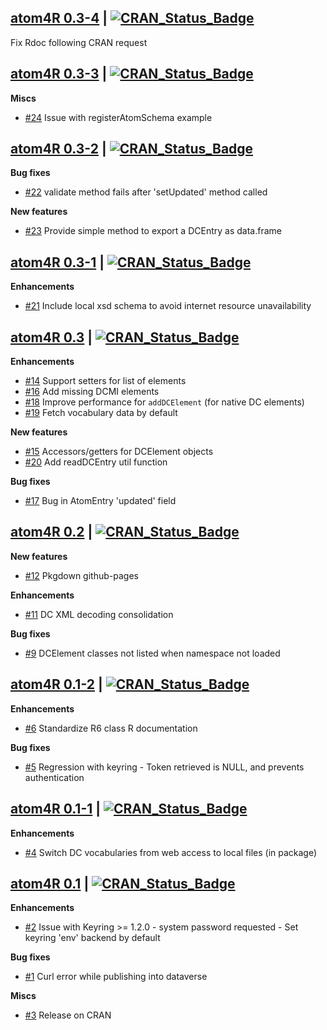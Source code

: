 ## [atom4R 0.3-4](https://github.com/eblondel/atom4R) | [![CRAN_Status_Badge](https://img.shields.io/badge/CRAN-published-blue.svg)](https://cran.r-project.org/package=atom4R)

Fix Rdoc following CRAN request

## [atom4R 0.3-3](https://github.com/eblondel/atom4R) | [![CRAN_Status_Badge](https://img.shields.io/badge/CRAN-published-blue.svg)](https://cran.r-project.org/package=atom4R)

**Miscs**

* [#24](https://github.com/eblondel/atom4R/issues/24) Issue with registerAtomSchema example

## [atom4R 0.3-2](https://github.com/eblondel/atom4R) | [![CRAN_Status_Badge](https://img.shields.io/badge/CRAN-published-blue.svg)](https://cran.r-project.org/package=atom4R)

**Bug fixes**

* [#22](https://github.com/eblondel/atom4R/issues/22) validate method fails after 'setUpdated' method called

**New features**

* [#23](https://github.com/eblondel/atom4R/issues/23) Provide simple method to export a DCEntry as data.frame 

## [atom4R 0.3-1](https://cran.r-project.org/package=atom4R) | [![CRAN_Status_Badge](https://img.shields.io/badge/CRAN-published-blue.svg)](https://cran.r-project.org/src/contrib/Archive/atom4R/atom4R_0.3-1.tar.gz)

**Enhancements**

* [#21](https://github.com/eblondel/atom4R/issues/21) Include local xsd schema to avoid internet resource unavailability

## [atom4R 0.3](https://cran.r-project.org/src/contrib/Archive/atom4R/atom4R_0.3.tar.gz) | [![CRAN_Status_Badge](https://img.shields.io/badge/CRAN-published-blue.svg)](https://cran.r-project.org/src/contrib/Archive/atom4R/atom4R_0.3.tar.gz)

**Enhancements**

* [#14](https://github.com/eblondel/atom4R/issues/14) Support setters for list of elements
* [#16](https://github.com/eblondel/atom4R/issues/16) Add missing DCMI elements
* [#18](https://github.com/eblondel/atom4R/issues/18) Improve performance for `addDCElement` (for native DC elements)
* [#19](https://github.com/eblondel/atom4R/issues/18) Fetch vocabulary data by default

**New features**

* [#15](https://github.com/eblondel/atom4R/issues/15) Accessors/getters for DCElement objects
* [#20](https://github.com/eblondel/atom4R/issues/20) Add readDCEntry util function

**Bug fixes**

* [#17](https://github.com/eblondel/atom4R/issues/17) Bug in AtomEntry 'updated' field

## [atom4R 0.2](https://cran.r-project.org/src/contrib/Archive/atom4R/atom4R_0.2.tar.gz) | [![CRAN_Status_Badge](https://img.shields.io/badge/CRAN-published-blue.svg)](https://cran.r-project.org/src/contrib/Archive/atom4R/atom4R_0.2.tar.gz)

**New features**

* [#12](https://github.com/eblondel/atom4R/issues/12) Pkgdown github-pages

**Enhancements**

* [#11](https://github.com/eblondel/atom4R/issues/11) DC XML decoding consolidation

**Bug fixes**

* [#9](https://github.com/eblondel/atom4R/issues/9) DCElement classes not listed when namespace not loaded


## [atom4R 0.1-2](https://cran.r-project.org/src/contrib/Archive/atom4R/atom4R_0.1-2.tar.gz) | [![CRAN_Status_Badge](https://img.shields.io/badge/CRAN-published-blue.svg)](https://cran.r-project.org/src/contrib/Archive/atom4R/atom4R_0.1-2.tar.gz)

**Enhancements**

* [#6](https://github.com/eblondel/atom4R/issues/6) Standardize R6 class R documentation

**Bug fixes**

* [#5](https://github.com/eblondel/atom4R/issues/) Regression with keyring - Token retrieved is NULL, and prevents authentication


## [atom4R 0.1-1](https://cran.r-project.org/src/contrib/Archive/atom4R/atom4R_0.1-1.tar.gz) | [![CRAN_Status_Badge](https://img.shields.io/badge/CRAN-published-blue.svg)](https://cran.r-project.org/src/contrib/Archive/atom4R/atom4R_0.1-1.tar.gz)

**Enhancements**

* [#4](https://github.com/eblondel/atom4R/issues/4) Switch DC vocabularies from web access to local files (in package)


## [atom4R 0.1](https://cran.r-project.org/src/contrib/Archive/atom4R/atom4R_0.1.tar.gz) | [![CRAN_Status_Badge](https://img.shields.io/badge/CRAN-published-blue.svg)](https://cran.r-project.org/src/contrib/Archive/atom4R/atom4R_0.1.tar.gz)

**Enhancements**

* [#2](https://github.com/eblondel/atom4R/issues/2) Issue with Keyring >= 1.2.0 - system password requested - Set keyring 'env' backend by default

**Bug fixes**

* [#1](https://github.com/eblondel/atom4R/issues/1) Curl error while publishing into dataverse

**Miscs**

* [#3](https://github.com/eblondel/atom4R/issues/3) Release on CRAN
